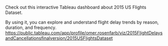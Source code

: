 Check out this interactive Tableau dashboard about 2015 US Flights Dataset.

By using it, you can explore and understand flight delay trends by reason, duration, and frequency.
https://public.tableau.com/app/profile/omer.rosenfarb/viz/2015FlightDelaysandCancellationsfinalversion/2015USFlightsDataset
